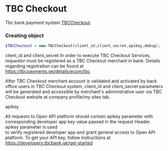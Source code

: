 # TBC Checkout
Tbc bank payment system [TBCCheckout](https://developers.tbcbank.ge/docs/tpay---web-payments/1/overview).

### Creating object
```php
$TBCCheckout = new TBCCheckout(client_id,client_secret,apikey,debug);
```

client_id and client_secret
In order to execute TBC Checkout Services, requestor must be registered as a TBC Checkout merchant in bank. 
Details regarding registration can be found at https://tbcpayments.ge/details/ecom/tbc

After TBC Checkout merchant account is validated and activated by back office users in TBC Checkout system, 
client_id and client_secret parameters will be generated and accessible by merchant's administrative user via TBC Checkout website at company profile/my sites tab.

apikey

All requests to Open API platform should contain apikey  parameter with corresponding developer app key value  passed in the request Header. apikey parameter is used  
to verify registered developer app and grant general  access to Open API platform. To get your API key, follow instructions at https://developers.tbcbank.ge/get-started


